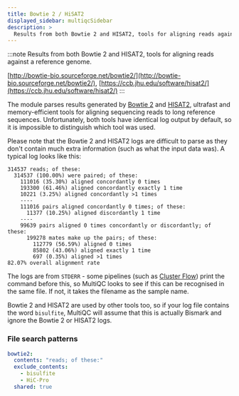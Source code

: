 ```yaml
---
title: Bowtie 2 / HiSAT2
displayed_sidebar: multiqcSidebar
description: >
  Results from both Bowtie 2 and HISAT2, tools for aligning reads against a reference genome.
---
```


<!--
~~~~~ DO NOT EDIT ~~~~~
This file is autogenerated from the MultiQC module python docstring.
Do not edit the markdown, it will be overwritten.

File path for the source of this content: multiqc/modules/bowtie2/bowtie2.py
~~~~~~~~~~~~~~~~~~~~~~~
-->

:::note
Results from both Bowtie 2 and HISAT2, tools for aligning reads against a reference genome.

[http://bowtie-bio.sourceforge.net/bowtie2/](http://bowtie-bio.sourceforge.net/bowtie2/), [https://ccb.jhu.edu/software/hisat2/](https://ccb.jhu.edu/software/hisat2/)
:::

The module parses results generated by [Bowtie 2](http://bowtie-bio.sourceforge.net/bowtie2/)
and [HISAT2](https://ccb.jhu.edu/software/hisat2/), ultrafast and memory-efficient tools for aligning
sequencing reads to long reference sequences. Unfortunately, both tools have identical log output by default,
so it is impossible to distinguish which tool was used.

Please note that the Bowtie 2 and HISAT2 logs are difficult to parse as they don't contain
much extra information (such as what the input data was). A typical log looks like this:

```
314537 reads; of these:
  314537 (100.00%) were paired; of these:
    111016 (35.30%) aligned concordantly 0 times
    193300 (61.46%) aligned concordantly exactly 1 time
    10221 (3.25%) aligned concordantly >1 times
    ----
    111016 pairs aligned concordantly 0 times; of these:
      11377 (10.25%) aligned discordantly 1 time
    ----
    99639 pairs aligned 0 times concordantly or discordantly; of these:
      199278 mates make up the pairs; of these:
        112779 (56.59%) aligned 0 times
        85802 (43.06%) aligned exactly 1 time
        697 (0.35%) aligned >1 times
82.07% overall alignment rate
```

The logs are from `STDERR` - some pipelines (such as [Cluster Flow](http://clusterflow.io))
print the command before this, so MultiQC looks to see if this can be recognised in the same
file. If not, it takes the filename as the sample name.

Bowtie 2 and HISAT2 are used by other tools too, so if your log file contains the word
`bisulfite`, MultiQC will assume that this is actually Bismark and ignore the Bowtie 2 or HISAT2 logs.

### File search patterns

```yaml
bowtie2:
  contents: "reads; of these:"
  exclude_contents:
    - bisulfite
    - HiC-Pro
  shared: true
```
